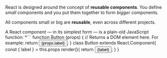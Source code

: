 React is designed around the concept of **reusable components**. You define *small* components and you put them together to form *bigger* components.

All components small or big are **reusable**, even across different projects.

A React component — in its simplest form — is a plain-old JavaScript function:
*```
function Button (props) {
  // Returns a DOM element here. For example:
  return <button type="submit">{props.label}</button>;
}
class Button extends React.Component{
    const { label } = this.props
    render(){
        return <button type="submit">{label}</button>;
    }
}
```*